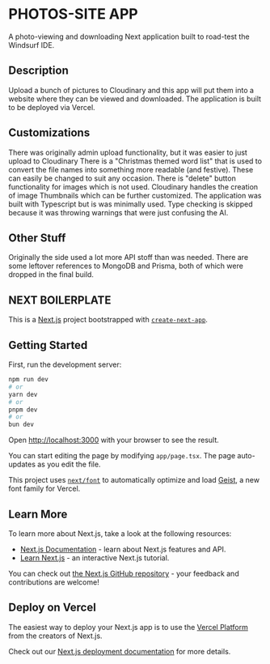 # PHOTOS-SITE APP

A photo-viewing and downloading Next application built to road-test the Windsurf IDE.

## Description

Upload a bunch of pictures to Cloudinary and this app will put them into a website where they can be viewed and downloaded.  The application is built to be deployed via Vercel.

## Customizations

There was originally admin upload functionality, but it was easier to just upload to Cloudinary
There is a "Christmas themed word list" that is used to convert the file names into something more readable (and festive).  These can easily be changed to suit any occasion.
There is "delete" button functionality for images which is not used. 
Cloudinary handles the creation of image Thumbnails which can be further customized.
The application was built with Typescript but is was minimally used.
Type checking is skipped because it was throwing warnings that were just confusing the AI.

## Other Stuff

Originally the side used a lot more API stoff than was needed.  There are some leftover references to MongoDB and Prisma, both of which were dropped in the final build.

## NEXT BOILERPLATE

This is a [Next.js](https://nextjs.org) project bootstrapped with [`create-next-app`](https://nextjs.org/docs/app/api-reference/cli/create-next-app).

## Getting Started

First, run the development server:

```bash
npm run dev
# or
yarn dev
# or
pnpm dev
# or
bun dev
```

Open [http://localhost:3000](http://localhost:3000) with your browser to see the result.

You can start editing the page by modifying `app/page.tsx`. The page auto-updates as you edit the file.

This project uses [`next/font`](https://nextjs.org/docs/app/building-your-application/optimizing/fonts) to automatically optimize and load [Geist](https://vercel.com/font), a new font family for Vercel.

## Learn More

To learn more about Next.js, take a look at the following resources:

- [Next.js Documentation](https://nextjs.org/docs) - learn about Next.js features and API.
- [Learn Next.js](https://nextjs.org/learn) - an interactive Next.js tutorial.

You can check out [the Next.js GitHub repository](https://github.com/vercel/next.js) - your feedback and contributions are welcome!

## Deploy on Vercel

The easiest way to deploy your Next.js app is to use the [Vercel Platform](https://vercel.com/new?utm_medium=default-template&filter=next.js&utm_source=create-next-app&utm_campaign=create-next-app-readme) from the creators of Next.js.

Check out our [Next.js deployment documentation](https://nextjs.org/docs/app/building-your-application/deploying) for more details.

